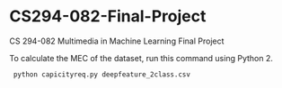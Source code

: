 # CS294-082-Final-Project
CS 294-082 Multimedia in Machine Learning Final Project

To calculate the MEC of the dataset, run this command using Python 2. 

``` python capicityreq.py deepfeature_2class.csv```